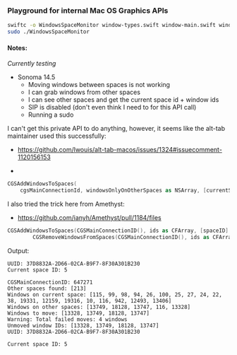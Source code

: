 ### Playground for internal Mac OS Graphics APIs

```bash
swiftc -o WindowsSpaceMonitor window-types.swift window-main.swift window-delegate.swift && \
sudo ./WindowsSpaceMonitor
```

#### Notes:

_Currently testing_

- Sonoma 14.5
  - Moving windows between spaces is not working
  - I can grab windows from other spaces
  - I can see other spaces and get the current space id + window ids
  - SIP is disabled (don't even think I need to for this API call)
  - Running a sudo

I can't get this private API to do anything, however, it seems like the alt-tab maintainer used this successfully:

- https://github.com/lwouis/alt-tab-macos/issues/1324#issuecomment-1120156153

-

```swift
CGSAddWindowsToSpaces(
    cgsMainConnectionId, windowsOnlyOnOtherSpaces as NSArray, [currentSpaceId])
```

I also tried the trick here from Amethyst:

- https://github.com/ianyh/Amethyst/pull/1184/files

```swift
CGSAddWindowsToSpaces(CGSMainConnectionID(), ids as CFArray, [spaceID] as CFArray)
        CGSRemoveWindowsFromSpaces(CGSMainConnectionID(), ids as CFArray, [currentSpace] as CFArray)
```

Output:

```
UUID: 37D8832A-2D66-02CA-B9F7-8F30A301B230
Current space ID: 5

CGSMainConnectionID: 647271
Other spaces found: [213]
Windows on current space: [115, 99, 98, 94, 26, 100, 25, 27, 24, 22, 38, 19331, 12159, 19316, 10, 116, 942, 12493, 13406]
Windows on other spaces: [13749, 18128, 13747, 116, 13328]
Windows to move: [13328, 13749, 18128, 13747]
Warning: Total failed moves: 4 windows
Unmoved window IDs: [13328, 13749, 18128, 13747]
UUID: 37D8832A-2D66-02CA-B9F7-8F30A301B230

Current space ID: 5
```
